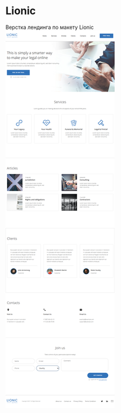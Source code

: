 # Lionic
Верстка лендинга по макету Lionic
<img alt="Lionic" src="https://github.com/onehunsev/Lionic/blob/main/img/Lionic_preview_new.png">
